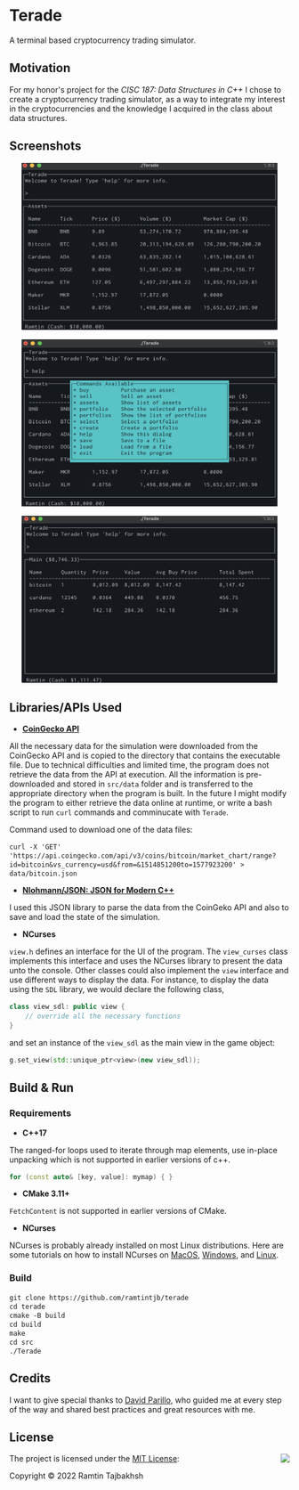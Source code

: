 # Terade
A terminal based cryptocurrency trading simulator. 

## Motivation
For my honor's project for the *CISC 187: Data Structures in C++* I chose to create a cryptocurrency trading simulator, as a way to integrate my interest in the cryptocurrencies and the knowledge I acquired in the class about data structures. 

## Screenshots

<p align="center">
	<img width="460" height="300" src="/img/Screenshot1.png">
</p>

<p align="center">
	<img width="460" height="300" src="/img/Screenshot2.png">
</p>

<p align="center">
	<img width="460" height="300" src="/img/Screenshot3.png">
</p>

## Libraries/APIs Used

* **[CoinGecko API](https://www.coingecko.com/en/api)**

All the necessary data for the simulation were downloaded from the CoinGecko API and is copied to the directory that contains the executable file. Due to technical difficulties and limited time, the program does not retrieve the data from the API at execution. All the information is pre-downloaded and stored in `src/data` folder and is transferred to the appropriate directory when the program is built. In the future I might modify the program to either retrieve the data online at runtime, or write a bash script to run `curl` commands and comminucate with `Terade`. 

Command used to download one of the data files:

```
curl -X 'GET' 'https://api.coingecko.com/api/v3/coins/bitcoin/market_chart/range?id=bitcoin&vs_currency=usd&from=&1514851200to=1577923200' > data/bitcoin.json
```

* **[Nlohmann/JSON: JSON for Modern C++](https://github.com/nlohmann/json)** 

I used this JSON library to parse the data from the CoinGeko API and also to save and load the state of the simulation.

* **NCurses**

`view.h` defines an interface for the UI of the program. The `view_curses` class implements this interface and uses the NCurses library to present the data unto the console. Other classes could also implement the `view` interface and use different ways to display the data. For instance, to display the data using the `SDL` library, we would declare the following class,

```cpp
class view_sdl: public view {
	// override all the necessary functions
}
```

and set an instance of the `view_sdl` as the main view in the game object:

```cpp
g.set_view(std::unique_ptr<view>(new view_sdl));
```

## Build & Run

### Requirements

* **C++17**

The ranged-for loops used to iterate through map elements, use in-place unpacking which is not supported in earlier versions of c++.

```cpp
for (const auto& [key, value]: mymap) { }
```

* **CMake 3.11+**

`FetchContent` is not supported in earlier versions of CMake.

* **NCurses**

NCurses is probably already installed on most Linux distributions. Here are some tutorials on how to install NCurses on [MacOS](https://formulae.brew.sh/formula/ncurses), [Windows](https://e-l.unifi.it/pluginfile.php/805205/mod_resource/content/0/ncurses%20installation%20-%20en.pdf), and [Linux](https://www.cyberciti.biz/faq/linux-install-ncurses-library-headers-on-debian-ubuntu-centos-fedora/).

### Build

```
git clone https://github.com/ramtintjb/terade
cd terade
cmake -B build
cd build
make
cd src
./Terade
```

## Credits

I want to give special thanks to [David Parillo](https://github.com/daveparillo), who guided me at every step of the way and shared best practices and great resources with me.

## License

<img align="right" src="https://opensource.org/trademarks/opensource/OSI-Approved-License-100x137.png">

The project is licensed under the [MIT License](https://opensource.org/licenses/MIT):

Copyright &copy; 2022 Ramtin Tajbakhsh
